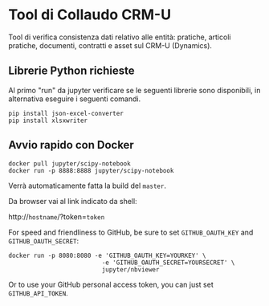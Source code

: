 # Tool di Collaudo CRM-U

Tool di verifica consistenza dati relativo alle entità: pratiche, articoli pratiche, documenti, contratti e asset sul CRM-U (Dynamics).

## Librerie Python richieste
Al primo "run" da jupyter verificare se le seguenti librerie sono disponibili, in alternativa eseguire i seguenti comandi. 

```shell
pip install json-excel-converter
pip install xlsxwriter
```

## Avvio rapido con Docker

```shell
docker pull jupyter/scipy-notebook
docker run -p 8888:8888 jupyter/scipy-notebook
```

Verrà automaticamente fatta la build del `master`.

Da browser vai al link indicato da shell:

http://`hostname`/?token=`token` 

For speed and friendliness to GitHub, be sure to set `GITHUB_OAUTH_KEY` and `GITHUB_OAUTH_SECRET`:

```shell
docker run -p 8080:8080 -e 'GITHUB_OAUTH_KEY=YOURKEY' \
                          -e 'GITHUB_OAUTH_SECRET=YOURSECRET' \
                          jupyter/nbviewer
```

Or to use your GitHub personal access token, you can just set `GITHUB_API_TOKEN`.
